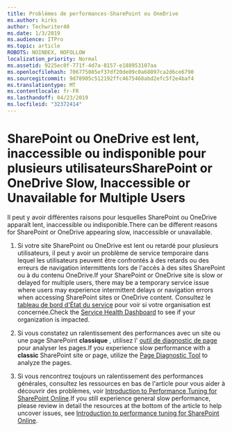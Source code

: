 ```yaml
---
title: Problèmes de performances-SharePoint ou OneDrive
ms.author: kirks
author: Techwriter40
ms.date: 1/3/2019
ms.audience: ITPro
ms.topic: article
ROBOTS: NOINDEX, NOFOLLOW
localization_priority: Normal
ms.assetid: 9225ec0f-771f-4d7a-8157-e188953107aa
ms.openlocfilehash: 706775085ef37df20de09c0a68097ca2d6ce6790
ms.sourcegitcommit: 9d78905c512192ffc4675468abd2efc5f2e4baf4
ms.translationtype: MT
ms.contentlocale: fr-FR
ms.lasthandoff: 04/23/2019
ms.locfileid: "32372414"
---
```

# <a name="sharepoint-or-onedrive-slow-inaccessible-or-unavailable-for-multiple-users"></a><span data-ttu-id="68f2c-102">SharePoint ou OneDrive est lent, inaccessible ou indisponible pour plusieurs utilisateurs</span><span class="sxs-lookup"><span data-stu-id="68f2c-102">SharePoint or OneDrive Slow, Inaccessible or Unavailable for Multiple Users</span></span>

<span data-ttu-id="68f2c-103">Il peut y avoir différentes raisons pour lesquelles SharePoint ou OneDrive apparaît lent, inaccessible ou indisponible.</span><span class="sxs-lookup"><span data-stu-id="68f2c-103">There can be different reasons for SharePoint or OneDrive appearing slow, inaccessible or unavailable.</span></span> 
  
1. <span data-ttu-id="68f2c-104">Si votre site SharePoint ou OneDrive est lent ou retardé pour plusieurs utilisateurs, il peut y avoir un problème de service temporaire dans lequel les utilisateurs peuvent être confrontés à des retards ou des erreurs de navigation intermittents lors de l'accès à des sites SharePoint ou à du contenu OneDrive.</span><span class="sxs-lookup"><span data-stu-id="68f2c-104">If your SharePoint or OneDrive site is slow or delayed for multiple users, there may be a temporary service issue where users may experience intermittent delays or navigation errors when accessing SharePoint sites or OneDrive content.</span></span> <span data-ttu-id="68f2c-105">Consultez le [tableau de bord d'État du service](https://admin.microsoft.com/AdminPortal/Home#/servicehealth) pour voir si votre organisation est concernée.</span><span class="sxs-lookup"><span data-stu-id="68f2c-105">Check the [Service Health Dashboard](https://admin.microsoft.com/AdminPortal/Home#/servicehealth) to see if your organization is impacted.</span></span> 
  
2. <span data-ttu-id="68f2c-106">Si vous constatez un ralentissement des performances avec un site ou une page SharePoint **classique** , utilisez l' [outil de diagnostic de page](https://aka.ms/perftool) pour analyser les pages.</span><span class="sxs-lookup"><span data-stu-id="68f2c-106">If you experience slow performance with a **classic** SharePoint site or page, utilize the [Page Diagnostic Tool](https://aka.ms/perftool) to analyze the pages.</span></span> 
  
3. <span data-ttu-id="68f2c-107">Si vous rencontrez toujours un ralentissement des performances générales, consultez les ressources en bas de l'article pour vous aider à découvrir des problèmes, voir [Introduction to Performance Tuning for SharePoint Online](https://go.microsoft.com/fwlink/?linkid=2024334).</span><span class="sxs-lookup"><span data-stu-id="68f2c-107">If you still experience general slow performance, please review in detail the resources at the bottom of the article to help uncover issues, see [Introduction to performance tuning for SharePoint Online](https://go.microsoft.com/fwlink/?linkid=2024334).</span></span>
  

